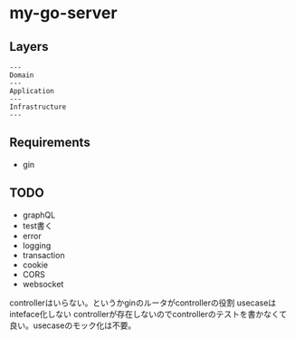 # my-go-server

## Layers

```
---
Domain
---
Application
---
Infrastructure
---
```

## Requirements

- gin

## TODO
- graphQL
- test書く
- error
- logging
- transaction
- cookie
- CORS
- websocket

controllerはいらない。というかginのルータがcontrollerの役割
usecaseはinteface化しない
controllerが存在しないのでcontrollerのテストを書かなくて良い。usecaseのモック化は不要。
